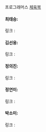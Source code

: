 프로그래머스 [체육복](https://school.programmers.co.kr/learn/courses/30/lessons/42862)<br>

#### 최태승: 
링크 : 

#### 김선웅: 
링크 :

#### 정의진:
링크 : 

#### 정연미: 
링크 : 

#### 박소미: 
링크 : 
